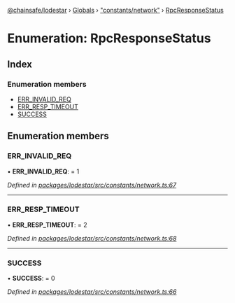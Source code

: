 [@chainsafe/lodestar](../README.md) › [Globals](../globals.md) › ["constants/network"](../modules/_constants_network_.md) › [RpcResponseStatus](_constants_network_.rpcresponsestatus.md)

# Enumeration: RpcResponseStatus

## Index

### Enumeration members

* [ERR_INVALID_REQ](_constants_network_.rpcresponsestatus.md#err_invalid_req)
* [ERR_RESP_TIMEOUT](_constants_network_.rpcresponsestatus.md#err_resp_timeout)
* [SUCCESS](_constants_network_.rpcresponsestatus.md#success)

## Enumeration members

###  ERR_INVALID_REQ

• **ERR_INVALID_REQ**: = 1

*Defined in [packages/lodestar/src/constants/network.ts:67](https://github.com/ChainSafe/lodestar/blob/e2d6cf79d/packages/lodestar/src/constants/network.ts#L67)*

___

###  ERR_RESP_TIMEOUT

• **ERR_RESP_TIMEOUT**: = 2

*Defined in [packages/lodestar/src/constants/network.ts:68](https://github.com/ChainSafe/lodestar/blob/e2d6cf79d/packages/lodestar/src/constants/network.ts#L68)*

___

###  SUCCESS

• **SUCCESS**: = 0

*Defined in [packages/lodestar/src/constants/network.ts:66](https://github.com/ChainSafe/lodestar/blob/e2d6cf79d/packages/lodestar/src/constants/network.ts#L66)*
